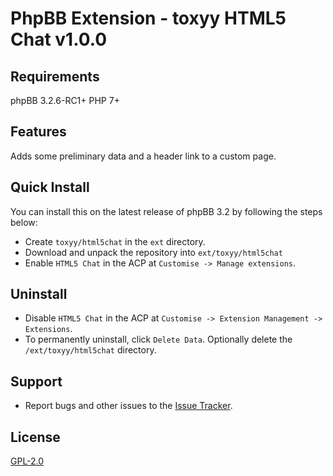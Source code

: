 # PhpBB Extension - toxyy HTML5 Chat v1.0.0

## Requirements

phpBB 3.2.6-RC1+ PHP 7+

## Features

Adds some preliminary data and a header link to a custom page.

## Quick Install

You can install this on the latest release of phpBB 3.2 by following the steps below:

* Create `toxyy/html5chat` in the `ext` directory.
* Download and unpack the repository into `ext/toxyy/html5chat`
* Enable `HTML5 Chat` in the ACP at `Customise -> Manage extensions`.

## Uninstall

* Disable `HTML5 Chat` in the ACP at `Customise -> Extension Management -> Extensions`.
* To permanently uninstall, click `Delete Data`. Optionally delete the `/ext/toxyy/html5chat` directory.

## Support

* Report bugs and other issues to the [Issue Tracker](https://github.com/toxyy/HTML5-Chat/issues).

## License

[GPL-2.0](license.txt)
